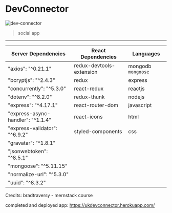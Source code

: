 # DevConnector
![dev-connector](https://i.ibb.co/4VJnbmq/devconn-cert.png)

> social app

---

| Server Dependencies | React Dependencies | Languages |
| ------------ | --------- | ---------- |
| "axios": "^0.21.1" | redux-devtools-extension | mongodb `mongoose` |
| "bcryptjs": "^2.4.3" | redux | express |
| "concurrently": "^5.3.0" | react-redux | reactjs |
| "dotenv": "^8.2.0" | redux-thunk | nodejs |
| "express": "^4.17.1" | react-router-dom | javascript |
| "express-async-handler": "^1.1.4" | react-icons | html |
| "express-validator": "^6.9.2" | styled-components | css |
| "gravatar": "^1.8.1" |
| "jsonwebtoken": "^8.5.1" |
| "mongoose": "^5.11.15" |
| "normalize-url": "^5.3.0" |
| "uuid": "^8.3.2" |

Credits:
bradtraversy - mernstack course

completed and deployed app: https://ukdevconnector.herokuapp.com/